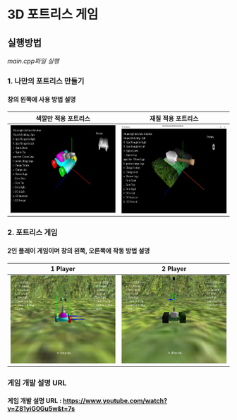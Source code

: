 # 3D 포트리스 게임

## 실행방법
_main.cpp파일 실행_

### 1. 나만의 포트리스 만들기

#### 창의 왼쪽에 사용 방법 설명

색깔만 적용 포트리스|재질 적용 포트리스
----------------------|---------------------
<img src="/image/나만의 포트리스.jpg" width="350" height="200"></left>|<img src="/image/나만의 포트리스2.jpg" width="350" height="200">

### 2. 포트리스 게임
#### 2인 플레이 게임이며 창의 왼쪽, 오른쪽에 작동 방법 설명
1 Player|2 Player
----------------------|---------------------
<img src="/image/게임2.jpg" width="350" height="200"></left>|<img src="/image/게임.jpg" width="350" height="200">

### 게임 개발 설명 URL
#### 게임 개발 설명 URL : https://www.youtube.com/watch?v=Z81yiG0Gu5w&t=7s
